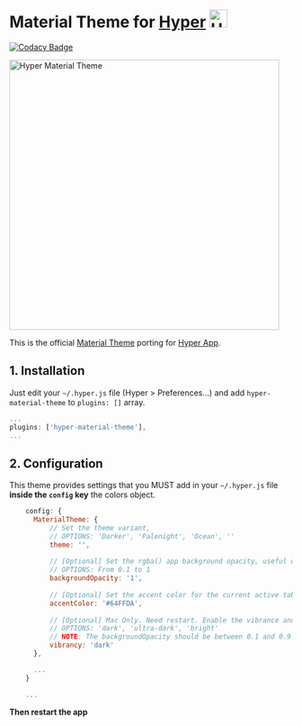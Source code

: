 # Material Theme for [Hyper](https://hyper.is) <img width="32" alt="Hyper Material Theme" src="https://cloud.githubusercontent.com/assets/10454741/21241774/9172ddb6-c311-11e6-91ee-e4225ab9560a.gif">

[![Codacy Badge](https://api.codacy.com/project/badge/Grade/09664dda15e84bdf8d041a18b9dc7c73)](https://www.codacy.com/app/astorino-design/hyper-material-theme?utm_source=github.com&utm_medium=referral&utm_content=equinusocio/hyper-material-theme&utm_campaign=badger)

<img width="480" alt="Hyper Material Theme" src="https://cloud.githubusercontent.com/assets/10454741/21243792/bbaf728e-c31a-11e6-972f-0995e77a32a0.png">

This is the official [Material Theme](https://github.com/equinusocio/material-theme) porting for [Hyper App](https://hyper.is).


## 1. Installation

Just edit your `~/.hyper.js` file (Hyper > Preferences...) and add `hyper-material-theme` to `plugins: []` array.

```js
...
plugins: ['hyper-material-theme'],
...
```


## 2. Configuration
This theme provides settings that you MUST add in your `~/.hyper.js` file **inside the `config` key** the colors object.

```js
    config: {
      MaterialTheme: {
          // Set the theme variant,
          // OPTIONS: 'Darker', 'Palenight', 'Ocean', ''
          theme: '',
  
          // [Optional] Set the rgba() app background opacity, useful when enableVibrance is true
          // OPTIONS: From 0.1 to 1
          backgroundOpacity: '1',
  
          // [Optional] Set the accent color for the current active tab
          accentColor: '#64FFDA',
  
          // [Optional] Mac Only. Need restart. Enable the vibrance and blurred background
          // OPTIONS: 'dark', 'ultra-dark', 'bright'
          // NOTE: The backgroundOpacity should be between 0.1 and 0.9 to see the effect.
          vibrancy: 'dark'
      },

      ...
    }

    ...
```
**Then restart the app**
